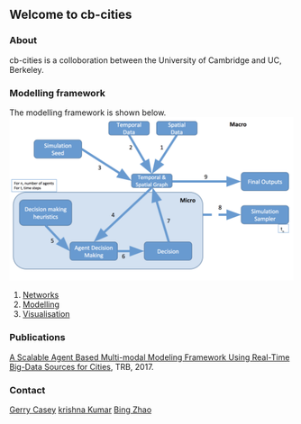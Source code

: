 ## Welcome to cb-cities

### About

cb-cities is a colloboration between the University of Cambridge and UC, Berkeley.

### Modelling framework

The modelling framework is shown below. ![Figure 1](Picture1.png)

1. [Networks](./networks.html)
2. [Modelling](./modelling.html)
3. [Visualisation](./visualisation.html)

### Publications

[A Scalable Agent Based Multi-modal Modeling Framework Using Real-Time Big-Data Sources for Cities](https://trid.trb.org/view/1439361), TRB, 2017.

### Contact

[Gerry Casey](mailto:gerard.casey@arup.com)
[krishna Kumar](mailto:kks32@cam.ac.uk)
[Bing Zhao](mailto:bz247@cam.ac.uk)

